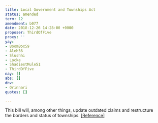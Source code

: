 ```yaml
---
title: Local Government and Townships Act
status: amended
term: 12
amendment: b077
date: 2018-12-26 14:28:00 +0000
proposer: ThirdOfFive
proxy: ''
yay:
- BoomBox59
- Aleh56
- Slushhi
- Locke
- ShadiestMule51
- ThirdOfFive
nay: []
abs: []
dnv:
- Orinnari
quotes: []

---
```

This bill will, among other things, update outdated claims and restructure the borders and status of townships. [\[Reference\]](../../uploads/b075.pdf)
